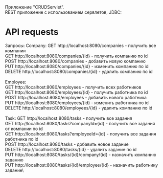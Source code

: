 Приложение "CRUDServlet".  
REST приложение с использованием сервлетов, JDBC:  

# API requests
Запросы:
Company:
GET  http://localhost:8080/companies - получить все компании\
GET  http://localhost:8080/companies/{id} - получить компанию по id\
POST http://localhost:8080/companies - добавить новую компанию\
PUT  http://localhost:8080/companies/{id} - изменить компанию по id\
DELETE http://localhost:8080/companies/{id} - удалить компанию по id\
\
Employee:\
GET  http://localhost:8080/employees - получить всех работников\
GET  http://localhost:8080/employees/{id} - получить работника по id\
POST http://localhost:8080/employees - добавить нового работника\
PUT  http://localhost:8080/employees/{id} - изменить работника по id\
DELETE http://localhost:8080/employees/{id} - удалить компанию по id\
\
Task\:
GET  http://localhost:8080/tasks - получить все задания\
GET  http://localhost:8080/tasks?companyId={id} - получить все задания от компании по id\
GET  http://localhost:8080/tasks?employeeId={id} - получить все задания работника по id\
POST http://localhost:8080/tasks - добавить новое задание\
DELETE http://localhost:8080/tasks/{id} - удалить задание по id\
PUT  http://localhost:8080/tasks/{id}/company/{id} - назначить компанию заданию\
PUT  http://localhost:8080/tasks/{id}/employee/{id} - назначить работнику задание\
